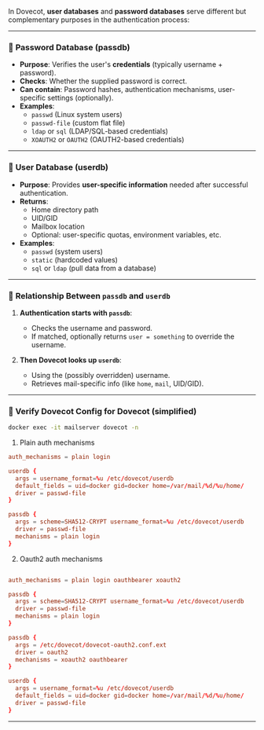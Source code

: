 In Dovecot, **user databases** and **password databases** serve different but complementary purposes in the authentication process:

---

### 🔐 **Password Database (passdb)**

- **Purpose**: Verifies the user's **credentials** (typically username + password).
- **Checks**: Whether the supplied password is correct.
- **Can contain**: Password hashes, authentication mechanisms, user-specific settings (optionally).
- **Examples**:
  - `passwd` (Linux system users)
  - `passwd-file` (custom flat file)
  - `ldap` or `sql` (LDAP/SQL-based credentials)
  - `XOAUTH2` or `OAUTH2` (OAUTH2-based credentials)

---

### 👤 **User Database (userdb)**

- **Purpose**: Provides **user-specific information** needed after successful authentication.
- **Returns**:
  - Home directory path
  - UID/GID
  - Mailbox location
  - Optional: user-specific quotas, environment variables, etc.
- **Examples**:
  - `passwd` (system users)
  - `static` (hardcoded values)
  - `sql` or `ldap` (pull data from a database)

---

### 🔄 **Relationship Between `passdb` and `userdb`**

1. **Authentication starts with `passdb`**:
   - Checks the username and password.
   - If matched, optionally returns `user = something` to override the username.

2. **Then Dovecot looks up `userdb`**:
   - Using the (possibly overridden) username.
   - Retrieves mail-specific info (like `home`, `mail`, UID/GID).

---

### 🔧 Verify Dovecot Config for Dovecot (simplified)

```bash
docker exec -it mailserver dovecot -n
```

1. Plain auth mechanisms

```conf
auth_mechanisms = plain login

userdb {
  args = username_format=%u /etc/dovecot/userdb
  default_fields = uid=docker gid=docker home=/var/mail/%d/%u/home/
  driver = passwd-file
}

passdb {
  args = scheme=SHA512-CRYPT username_format=%u /etc/dovecot/userdb
  driver = passwd-file
  mechanisms = plain login
}

```

2. Oauth2 auth mechanisms

```conf

auth_mechanisms = plain login oauthbearer xoauth2

passdb {
  args = scheme=SHA512-CRYPT username_format=%u /etc/dovecot/userdb
  driver = passwd-file
  mechanisms = plain login
}

passdb {
  args = /etc/dovecot/dovecot-oauth2.conf.ext
  driver = oauth2
  mechanisms = xoauth2 oauthbearer
}

userdb {
  args = username_format=%u /etc/dovecot/userdb
  default_fields = uid=docker gid=docker home=/var/mail/%d/%u/home/
  driver = passwd-file
}

```

---
